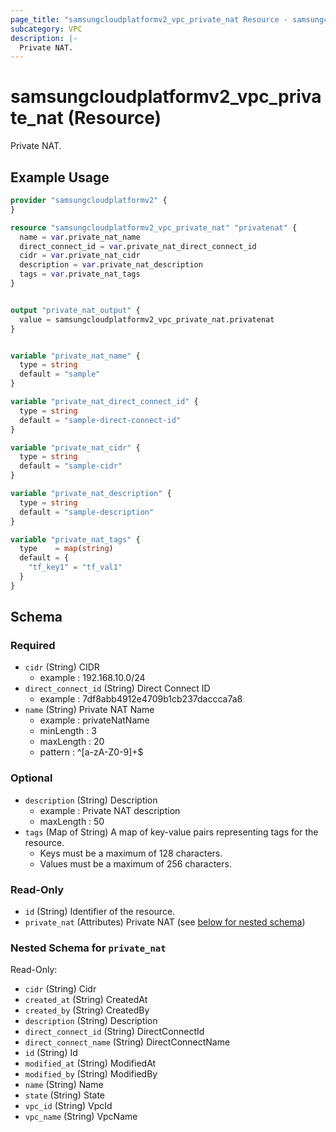 ```yaml
---
page_title: "samsungcloudplatformv2_vpc_private_nat Resource - samsungcloudplatformv2"
subcategory: VPC
description: |-
  Private NAT.
---
```


# samsungcloudplatformv2_vpc_private_nat (Resource)

Private NAT.

## Example Usage

```terraform
provider "samsungcloudplatformv2" {
}

resource "samsungcloudplatformv2_vpc_private_nat" "privatenat" {
  name = var.private_nat_name
  direct_connect_id = var.private_nat_direct_connect_id
  cidr = var.private_nat_cidr
  description = var.private_nat_description
  tags = var.private_nat_tags
}


output "private_nat_output" {
  value = samsungcloudplatformv2_vpc_private_nat.privatenat
}


variable "private_nat_name" {
  type = string
  default = "sample"
}

variable "private_nat_direct_connect_id" {
  type = string
  default = "sample-direct-connect-id"
}

variable "private_nat_cidr" {
  type = string
  default = "sample-cidr"
}

variable "private_nat_description" {
  type = string
  default = "sample-description"
}

variable "private_nat_tags" {
  type    = map(string)
  default = {
    "tf_key1" = "tf_val1"
  }
}
```

<!-- schema generated by tfplugindocs -->
## Schema

### Required

- `cidr` (String) CIDR 
  - example : 192.168.10.0/24
- `direct_connect_id` (String) Direct Connect ID 
  - example : 7df8abb4912e4709b1cb237daccca7a8
- `name` (String) Private NAT Name 
  - example : privateNatName
  - minLength : 3
  - maxLength : 20
  - pattern : ^[a-zA-Z0-9]+$

### Optional

- `description` (String) Description
  - example : Private NAT description
  - maxLength : 50
- `tags` (Map of String) A map of key-value pairs representing tags for the resource.
  - Keys must be a maximum of 128 characters.
  - Values must be a maximum of 256 characters.

### Read-Only

- `id` (String) Identifier of the resource.
- `private_nat` (Attributes) Private NAT (see [below for nested schema](#nestedatt--private_nat))

<a id="nestedatt--private_nat"></a>
### Nested Schema for `private_nat`

Read-Only:

- `cidr` (String) Cidr
- `created_at` (String) CreatedAt
- `created_by` (String) CreatedBy
- `description` (String) Description
- `direct_connect_id` (String) DirectConnectId
- `direct_connect_name` (String) DirectConnectName
- `id` (String) Id
- `modified_at` (String) ModifiedAt
- `modified_by` (String) ModifiedBy
- `name` (String) Name
- `state` (String) State
- `vpc_id` (String) VpcId
- `vpc_name` (String) VpcName